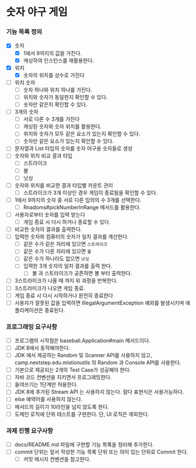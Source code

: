 # 숫자 야구 게임

### 기능 목록 정의
- [x] 숫자
    - [x] 1에서 9까지의 값을 가진다.
    - [x] 캐싱하여 인스턴스를 재활용한다.
- [x] 위치
    - [x] 숫자의 위치를 상수로 가진다
- [ ] 위치 숫자
    - [ ] 숫자 하나와 위치 하나를 가진다.
    - [ ] 위치와 숫자가 동일한지 확인할 수 있다.
    - [ ] 숫자만 같은지 확인할 수 있다.
- [ ] 3개의 숫자
    - [ ] 서로 다른 수 3개를 가진다
    - [ ] 캐싱된 숫자와 숫자 위치를 활용한다.
    - [ ] 위치와 숫자가 모두 같은 요소가 있는지 확인할 수 있다.
    - [ ] 숫자만 같은 요소가 있는지 확인할 수 있다.
- [ ] 문자열과 List 타입의 숫자를 숫자 야구용 숫자들로 생성
- [ ] 숫자와 위치 비교 결과 타입
    - [ ] 스트라이크
    - [ ] 볼
    - [ ] 낫싱
- [ ] 숫자와 위치를 비교한 결과 타입별 카운트 관리
    - [ ] 스트라이크가 3개 이상인 경우 게임이 종료됨을 확인할 수 있다.
- [ ] 1에서 9까지의 숫자 중 서로 다른 임의의 수 3개를 선택한다.
    - [ ] Rnadoms#pickNumberInRange 메서드를 활용한다.
- [ ] 사용자로부터 숫자를 입력 받는다
    - [ ] 게임 종료 시 다시 하거나 종료할 수 있다.
- [ ] 비교한 숫자의 결과를 출력한다.
- [ ] 입력한 숫자와 컴퓨터의 숫자가 일치 결과를 계산한다.
    - [ ] 같은 수가 같은 자리에 있으면 `스트라이크`
    - [ ] 같은 수가 다른 자리에 있으면 `볼`
    - [ ] 같은 수가 하나라도 없으면 `낫싱`
    - [ ] 입력한 3개 숫자의 일치 결과를 출력 한다.
        - [ ] 볼 과 스트라이크가 공존하면 볼 부터 출력한다.
- [ ] 3스트라이크가 나올 때 까지 위 과정을 반복한다.
- [ ] 3스트라이크가 나오면 게임 종료.
- [ ] 게임 종료 시 다시 시작하거나 완전히 종료한다
- [ ] 사용자가 잘못된 값을 입력하면 IllegalArgumentException 예외를 발생시키며 애플리케이션은 종료된다.

### 프로그래밍 요구사항
- [ ] 프로그램의 시작점은 baseball.Application#main 메서드이다.
- [ ] JDK 8에서 동작해야한다.
- [ ] JDK 에서 제공하는 Random 및 Scanner API를 사용하지 않고, camp.nextstep.edu.mistionutils 의 Random 과 Console API를 사용한다.
- [ ] 기본으로 제공되는 2개의 Test Case가 성공해야 한다.
- [ ] 자바 코드 컨벤션을 지키면서 프로그래밍한다.
- [ ] 들여쓰기는 1단계만 허용한다.
- [ ] JDK 8에 추가된 Stream API 는 사용하지 않는다. 람다 표현식은 사용가능하다.
- [ ] else 예약어를 사용하지 않는다.
- [ ] 메서드의 길이가 10라인을 넘지 않도록 한다.
- [ ] 도메인 로직에 단위 테스트를 구현한다. 단, UI 로직은 제외한다.

### 과제 진행 요구사항
- [ ] docs/README.md 파일에 구현할 기능 목록을 정리해 추가한다.
- [ ] commit 단위는 앞서 작성한 기능 목록 단위 또는 의미 있는 단위로 Commit 한다.
    - [ ] 커밋 메시지 컨벤션을 참고한다.
